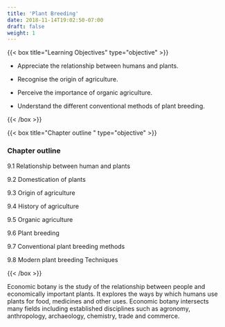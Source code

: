 ```yaml
---
title: 'Plant Breeding'
date: 2018-11-14T19:02:50-07:00
draft: false
weight: 1
---
```


{{< box title="Learning Objectives" type="objective" >}}




	
* Appreciate the relationship between
humans and plants.

*  Recognise the origin of agriculture.

*  Perceive the importance of organic
agriculture.

*  Understand the different conventional
methods of plant breeding.

{{< /box >}}


{{< box title="Chapter outline " type="objective" >}}


### Chapter outline 

9.1	Relationship
between human
and plants

9.2	Domestication of
plants

9.3 Origin of agriculture

9.4 History of agriculture

9.5 Organic agriculture

9.6 Plant breeding

9.7	Conventional plant breeding
methods

9.8	Modern plant breeding Techniques

{{< /box >}}

Economic botany is the study of the
relationship between people and economically
important plants. It explores the ways by
which humans use plants for food, medicines
and other uses. Economic botany intersects
many fields including established disciplines
such as agronomy, anthropology, archaeology,
chemistry, trade and commerce.

